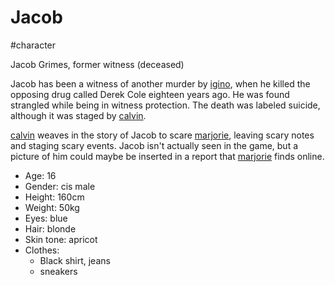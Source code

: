 # Jacob

#character

Jacob Grimes, former witness (deceased)

Jacob has been a witness of another murder by [igino](igino.md), when he killed the opposing drug called Derek Cole eighteen years ago. He was found strangled while being in witness protection. The death was labeled suicide, although it was staged by [calvin](calvin.md).

[calvin](calvin.md) weaves in the story of Jacob to scare [marjorie](marjorie.md), leaving scary notes and staging scary events. Jacob isn't actually seen in the game, but a picture of him could maybe be inserted in a report that [marjorie](marjorie.md) finds online.

- Age: 16
- Gender: cis male
- Height: 160cm
- Weight: 50kg
- Eyes: blue
- Hair: blonde
- Skin tone: apricot
- Clothes:
  - Black shirt, jeans
  - sneakers